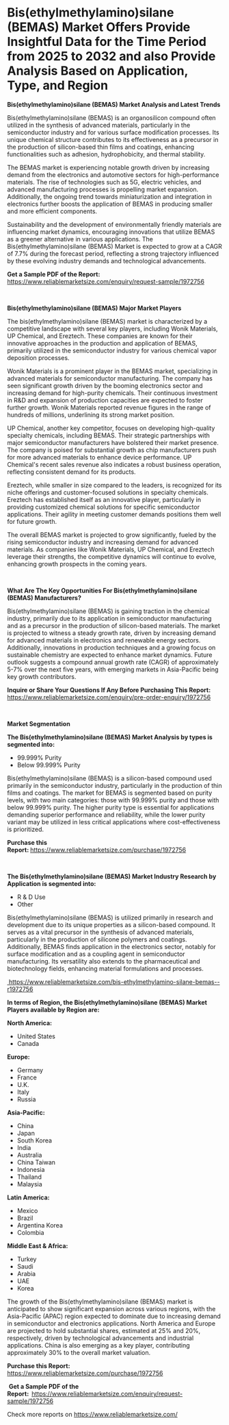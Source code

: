 <p><h1>Bis(ethylmethylamino)silane (BEMAS) Market Offers Provide Insightful Data for the Time Period from 2025 to 2032 and also Provide Analysis Based on Application, Type, and Region</h1></p><p><strong>Bis(ethylmethylamino)silane (BEMAS) Market Analysis and Latest Trends</strong></p>
<p><p>Bis(ethylmethylamino)silane (BEMAS) is an organosilicon compound often utilized in the synthesis of advanced materials, particularly in the semiconductor industry and for various surface modification processes. Its unique chemical structure contributes to its effectiveness as a precursor in the production of silicon-based thin films and coatings, enhancing functionalities such as adhesion, hydrophobicity, and thermal stability.</p><p>The BEMAS market is experiencing notable growth driven by increasing demand from the electronics and automotive sectors for high-performance materials. The rise of technologies such as 5G, electric vehicles, and advanced manufacturing processes is propelling market expansion. Additionally, the ongoing trend towards miniaturization and integration in electronics further boosts the application of BEMAS in producing smaller and more efficient components.</p><p>Sustainability and the development of environmentally friendly materials are influencing market dynamics, encouraging innovations that utilize BEMAS as a greener alternative in various applications. The Bis(ethylmethylamino)silane (BEMAS) Market is expected to grow at a CAGR of 7.7% during the forecast period, reflecting a strong trajectory influenced by these evolving industry demands and technological advancements.</p></p>
<p><strong>Get a Sample PDF of the Report:&nbsp;</strong> <a href="https://www.reliablemarketsize.com/enquiry/request-sample/1972756?utm_campaign=2526&utm_medium=2&utm_source=Github&utm_content=ia&utm_term=03042025&utm_id=bisethylmethylaminosilane-bemas">https://www.reliablemarketsize.com/enquiry/request-sample/1972756</a></p>
<p>&nbsp;</p>
<p><strong>Bis(ethylmethylamino)silane (BEMAS) Major Market Players</strong></p>
<p><p>The bis(ethylmethylamino)silane (BEMAS) market is characterized by a competitive landscape with several key players, including Wonik Materials, UP Chemical, and Ereztech. These companies are known for their innovative approaches in the production and application of BEMAS, primarily utilized in the semiconductor industry for various chemical vapor deposition processes.</p><p>Wonik Materials is a prominent player in the BEMAS market, specializing in advanced materials for semiconductor manufacturing. The company has seen significant growth driven by the booming electronics sector and increasing demand for high-purity chemicals. Their continuous investment in R&D and expansion of production capacities are expected to foster further growth. Wonik Materials reported revenue figures in the range of hundreds of millions, underlining its strong market position.</p><p>UP Chemical, another key competitor, focuses on developing high-quality specialty chemicals, including BEMAS. Their strategic partnerships with major semiconductor manufacturers have bolstered their market presence. The company is poised for substantial growth as chip manufacturers push for more advanced materials to enhance device performance. UP Chemical's recent sales revenue also indicates a robust business operation, reflecting consistent demand for its products.</p><p>Ereztech, while smaller in size compared to the leaders, is recognized for its niche offerings and customer-focused solutions in specialty chemicals. Ereztech has established itself as an innovative player, particularly in providing customized chemical solutions for specific semiconductor applications. Their agility in meeting customer demands positions them well for future growth.</p><p>The overall BEMAS market is projected to grow significantly, fueled by the rising semiconductor industry and increasing demand for advanced materials. As companies like Wonik Materials, UP Chemical, and Ereztech leverage their strengths, the competitive dynamics will continue to evolve, enhancing growth prospects in the coming years.</p></p>
<p>&nbsp;</p>
<p><strong>What Are The Key Opportunities For Bis(ethylmethylamino)silane (BEMAS) Manufacturers?</strong></p>
<p><p>Bis(ethylmethylamino)silane (BEMAS) is gaining traction in the chemical industry, primarily due to its application in semiconductor manufacturing and as a precursor in the production of silicon-based materials. The market is projected to witness a steady growth rate, driven by increasing demand for advanced materials in electronics and renewable energy sectors. Additionally, innovations in production techniques and a growing focus on sustainable chemistry are expected to enhance market dynamics. Future outlook suggests a compound annual growth rate (CAGR) of approximately 5-7% over the next five years, with emerging markets in Asia-Pacific being key growth contributors.</p></p>
<p><strong>Inquire or Share Your Questions If Any Before Purchasing This Report:</strong> <a href="https://www.reliablemarketsize.com/enquiry/pre-order-enquiry/1972756?utm_campaign=2526&utm_medium=2&utm_source=Github&utm_content=ia&utm_term=03042025&utm_id=bisethylmethylaminosilane-bemas">https://www.reliablemarketsize.com/enquiry/pre-order-enquiry/1972756</a></p>
<p>&nbsp;</p>
<p><strong>Market Segmentation</strong></p>
<p><strong>The Bis(ethylmethylamino)silane (BEMAS) Market Analysis by types is segmented into:</strong></p>
<p><ul><li>99.999% Purity</li><li>Below 99.999% Purity</li></ul></p>
<p><p>Bis(ethylmethylamino)silane (BEMAS) is a silicon-based compound used primarily in the semiconductor industry, particularly in the production of thin films and coatings. The market for BEMAS is segmented based on purity levels, with two main categories: those with 99.999% purity and those with below 99.999% purity. The higher purity type is essential for applications demanding superior performance and reliability, while the lower purity variant may be utilized in less critical applications where cost-effectiveness is prioritized.</p></p>
<p><strong>Purchase this Report:&nbsp;</strong><a href="https://www.reliablemarketsize.com/purchase/1972756?utm_campaign=2526&utm_medium=2&utm_source=Github&utm_content=ia&utm_term=03042025&utm_id=bisethylmethylaminosilane-bemas">https://www.reliablemarketsize.com/purchase/1972756</a></p>
<p>&nbsp;</p>
<p><strong>The Bis(ethylmethylamino)silane (BEMAS) Market Industry Research by Application is segmented into:</strong></p>
<p><ul><li>R & D Use</li><li>Other</li></ul></p>
<p><p>Bis(ethylmethylamino)silane (BEMAS) is utilized primarily in research and development due to its unique properties as a silicon-based compound. It serves as a vital precursor in the synthesis of advanced materials, particularly in the production of silicone polymers and coatings. Additionally, BEMAS finds application in the electronics sector, notably for surface modification and as a coupling agent in semiconductor manufacturing. Its versatility also extends to the pharmaceutical and biotechnology fields, enhancing material formulations and processes.</p></p>
<p><a href="https://www.reliablemarketsize.com/bis-ethylmethylamino-silane-bemas--r1972756?utm_campaign=2526&utm_medium=2&utm_source=Github&utm_content=ia&utm_term=03042025&utm_id=bisethylmethylaminosilane-bemas">&nbsp;https://www.reliablemarketsize.com/bis-ethylmethylamino-silane-bemas--r1972756</a></p>
<p><strong>In terms of Region, the Bis(ethylmethylamino)silane (BEMAS) Market Players available by Region are:</strong></p>
<p>
    <p> <strong> North America: </strong>
        <ul>
            <li>United States</li>
            <li>Canada</li>
        </ul>
        </p> 
    <p> <strong> Europe: </strong>
        <ul>
            <li>Germany</li>
            <li>France</li>
            <li>U.K.</li>
            <li>Italy</li>
            <li>Russia</li>
        </ul>
        </p> 
    <p> <strong> Asia-Pacific: </strong>
        <ul>
            <li>China</li>
            <li>Japan</li>
            <li>South Korea</li>
            <li>India</li>
            <li>Australia</li>
            <li>China Taiwan</li>
            <li>Indonesia</li>
            <li>Thailand</li>
            <li>Malaysia</li>
        </ul>
        </p> 
    <p> <strong> Latin America: </strong>
        <ul>
            <li>Mexico</li>
            <li>Brazil</li>
            <li>Argentina Korea</li>
            <li>Colombia</li>
        </ul>
        </p> 
    <p> <strong> Middle East & Africa: </strong>
        <ul>
            <li>Turkey</li>
            <li>Saudi</li>
            <li>Arabia</li>
            <li>UAE</li>
            <li>Korea</li>
        </ul>
    </p>
    </p>
<p><p>The growth of the Bis(ethylmethylamino)silane (BEMAS) market is anticipated to show significant expansion across various regions, with the Asia-Pacific (APAC) region expected to dominate due to increasing demand in semiconductor and electronics applications. North America and Europe are projected to hold substantial shares, estimated at 25% and 20%, respectively, driven by technological advancements and industrial applications. China is also emerging as a key player, contributing approximately 30% to the overall market valuation.</p></p>
<p><strong>Purchase this Report: </strong><a href="https://www.reliablemarketsize.com/purchase/1972756?utm_campaign=2526&utm_medium=2&utm_source=Github&utm_content=ia&utm_term=03042025&utm_id=bisethylmethylaminosilane-bemas">https://www.reliablemarketsize.com/purchase/1972756</a></p>
<p>&nbsp;<strong>Get a Sample PDF of the Report:&nbsp;&nbsp;</strong><a href="https://www.reliablemarketsize.com/enquiry/request-sample/1972756?utm_campaign=2526&utm_medium=2&utm_source=Github&utm_content=ia&utm_term=03042025&utm_id=bisethylmethylaminosilane-bemas">https://www.reliablemarketsize.com/enquiry/request-sample/1972756</a></p>
<p><strong></strong></p>
<p>Check more reports on <a href="https://www.reliablemarketsize.com/?utm_campaign=2526&utm_medium=2&utm_source=Github&utm_content=ia&utm_term=03042025&utm_id=bisethylmethylaminosilane-bemas">https://www.reliablemarketsize.com/</a></p>